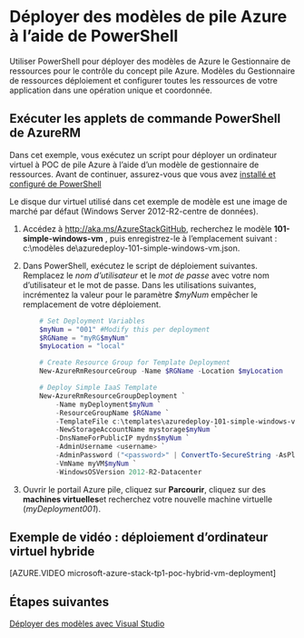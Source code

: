 <properties
    pageTitle="Déployer des modèles de PowerShell dans la pile d’Azure | Microsoft Azure"
    description="Découvrez comment déployer un ordinateur virtuel à l’aide d’un modèle de gestionnaire de ressources et de PowerShell."
    services="azure-stack"
    documentationCenter=""
    authors="heathl17"
    manager="byronr"
    editor=""/>

<tags
    ms.service="azure-stack"
    ms.workload="na"
    ms.tgt_pltfrm="na"
    ms.devlang="na"
    ms.topic="article"
    ms.date="10/10/2016"
    ms.author="helaw"/>

# <a name="deploy-templates-in-azure-stack-using-powershell"></a>Déployer des modèles de pile Azure à l’aide de PowerShell

Utiliser PowerShell pour déployer des modèles de Azure le Gestionnaire de ressources pour le contrôle du concept pile Azure.  Modèles du Gestionnaire de ressources déploiement et configurer toutes les ressources de votre application dans une opération unique et coordonnée.

## <a name="run-azurerm-powershell-cmdlets"></a>Exécuter les applets de commande PowerShell de AzureRM

Dans cet exemple, vous exécutez un script pour déployer un ordinateur virtuel à POC de pile Azure à l’aide d’un modèle de gestionnaire de ressources.  Avant de continuer, assurez-vous que vous avez [installé et configuré de PowerShell](azure-stack-connect-powershell.md)  

Le disque dur virtuel utilisé dans cet exemple de modèle est une image de marché par défaut (Windows Server 2012-R2-centre de données).

1.  Accédez à <http://aka.ms/AzureStackGitHub>, recherchez le modèle **101-simple-windows-vm** , puis enregistrez-le à l’emplacement suivant : c:\\modèles de\\azuredeploy-101-simple-windows-vm.json.

2.  Dans PowerShell, exécutez le script de déploiement suivantes. Remplacez le *nom d’utilisateur* et le *mot de passe* avec votre nom d’utilisateur et le mot de passe. Dans les utilisations suivantes, incrémentez la valeur pour le paramètre *$myNum* empêcher le remplacement de votre déploiement.

    ```PowerShell
        # Set Deployment Variables
        $myNum = "001" #Modify this per deployment
        $RGName = "myRG$myNum"
        $myLocation = "local"

        # Create Resource Group for Template Deployment
        New-AzureRmResourceGroup -Name $RGName -Location $myLocation

        # Deploy Simple IaaS Template
        New-AzureRmResourceGroupDeployment `
            -Name myDeployment$myNum `
            -ResourceGroupName $RGName `
            -TemplateFile c:\templates\azuredeploy-101-simple-windows-vm.json `
            -NewStorageAccountName mystorage$myNum `
            -DnsNameForPublicIP mydns$myNum `
            -AdminUsername <username> `
            -AdminPassword ("<password>" | ConvertTo-SecureString -AsPlainText -Force) `
            -VmName myVM$myNum `
            -WindowsOSVersion 2012-R2-Datacenter
    ```

3.  Ouvrir le portail Azure pile, cliquez sur **Parcourir**, cliquez sur des **machines virtuelles**et recherchez votre nouvelle machine virtuelle (*myDeployment001*).

## <a name="video-example-hybrid-virtual-machine-deployment"></a>Exemple de vidéo : déploiement d’ordinateur virtuel hybride

[AZURE.VIDEO microsoft-azure-stack-tp1-poc-hybrid-vm-deployment]

## <a name="next-steps"></a>Étapes suivantes

[Déployer des modèles avec Visual Studio](azure-stack-deploy-template-visual-studio.md)
